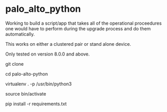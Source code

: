 # palo_alto_python

Working to build a script/app that takes all of the operational proceedures one would have to perform during the upgrade process and do them automatically.

This works on either a clustered pair or stand alone device.

Only tested on version 8.0.0 and above.

git clone

cd palo-alto-python

virtualenv . -p /usr/bin/python3

source bin/activate

pip install -r requirements.txt 

